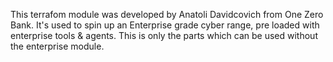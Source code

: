 
This terrafom module was developed by Anatoli Davidcovich from One Zero Bank.
It's used to spin up an Enterprise grade cyber range, pre loaded with enterprise tools & agents.
This is only the parts which can be used without the enterprise module.
